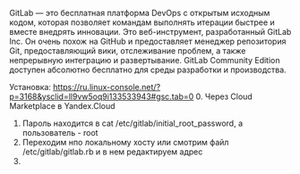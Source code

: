 GitLab — это бесплатная платформа DevOps с открытым исходным кодом, которая позволяет командам выполнять итерации быстрее и вместе внедрять инновации. 
Это веб-инструмент, разработанный GitLab Inc. Он очень похож на GitHub и предоставляет менеджер репозитория Git, предоставляющий вики, отслеживание проблем, а также непрерывную интеграцию и развертывание. 
GitLab Community Edition доступен абсолютно бесплатно для среды разработки и производства.

Установка: 
https://ru.linux-console.net/?p=3168&ysclid=ll9vw5oq9i133533943#gsc.tab=0
0. Через Cloud Marketplace в Yandex.Cloud
1. Пароль находится в cat /etc/gitlab/initial_root_password, а пользователь - root
2. Переходим нпо локальному хосту или смотрим файл /etc/gitlab/gitlab.rb и в нем редактируем адрес
3. 
